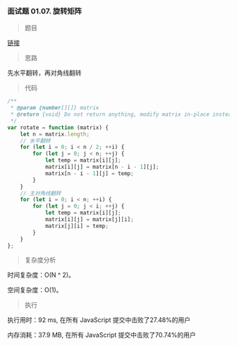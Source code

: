 ### 面试题 01.07. 旋转矩阵

> 题目

[链接](https://leetcode-cn.com/problems/rotate-matrix-lcci/)

> 思路

先水平翻转，再对角线翻转

> 代码

```js
/**
 * @param {number[][]} matrix
 * @return {void} Do not return anything, modify matrix in-place instead.
 */
var rotate = function (matrix) {
    let n = matrix.length;
    // 水平翻转
    for (let i = 0; i < n / 2; ++i) {
        for (let j = 0; j < n; ++j) {
            let temp = matrix[i][j];
            matrix[i][j] = matrix[n - i - 1][j];
            matrix[n - i - 1][j] = temp;
        }
    }
    // 主对角线翻转
    for (let i = 0; i < n; ++i) {
        for (let j = 0; j < i; ++j) {
            let temp = matrix[i][j];
            matrix[i][j] = matrix[j][i];
            matrix[j][i] = temp;
        }
    }
};

```

> 复杂度分析

时间复杂度：O(N ^ 2)。

空间复杂度：O(1)。

> 执行

执行用时：92 ms, 在所有 JavaScript 提交中击败了27.48%的用户

内存消耗：37.9 MB, 在所有 JavaScript 提交中击败了70.74%的用户
